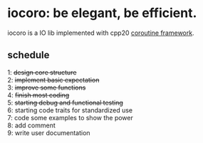 # iocoro: be elegant, be efficient.  
iocoro is a IO lib implemented with cpp20 [coroutine framework](https://www.scs.stanford.edu/~dm/blog/c++-coroutines.pdf).  


## schedule
1: ~~design core structure~~  
2: ~~implement basic expectation~~  
3: ~~improve some functions~~  
4: ~~finish most coding~~   
5: ~~starting debug and functional testing~~  
6: starting code traits for standardized use  
7: code some examples to show the power  
8: add comment  
9: write user documentation 